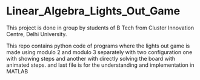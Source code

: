# Linear_Algebra_Lights_Out_Game
This project is done in group by students of B Tech from Cluster Innovation Centre, Delhi University.

This repo contains python code of programs where the lights out game is made using modulo 2 and modulo 3 separately with two configuration one with showing steps and another with directly solving the board with animated steps. and last file is for the understanding and implementation in MATLAB
